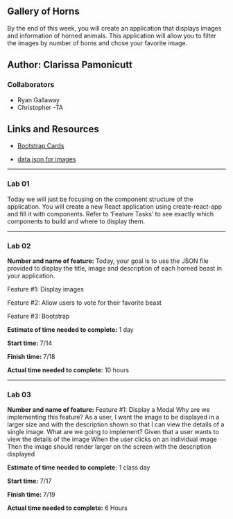 ## Gallery of Horns

By the end of this week, you will create an application that displays images and information of horned animals. This application will allow you to filter the images by number of horns and chose your favorite image.

## Author: Clarissa Pamonicutt

### Collaborators

- Ryan Gallaway
- Christopher -TA

## Links and Resources

- [Bootstrap Cards](https://react-bootstrap.github.io/components/cards/#card-columns)

- [data.json for images](https://codefellows.github.io/code-301-guide/curriculum/class-02/lab/assets/data.json)

---

### Lab 01

Today we will just be focusing on the component structure of the application. You will create a new React application using create-react-app and fill it with components. Refer to ‘Feature Tasks’ to see exactly which components to build and where to display them.

---

### Lab 02

**Number and name of feature:** Today, your goal is to use the JSON file provided to display the title, image and description of each horned beast in your application.

Feature #1: Display images

Feature #2: Allow users to vote for their favorite beast

Feature #3: Bootstrap

**Estimate of time needed to complete:** 1 day

**Start time:** 7/14

**Finish time:** 7/18

**Actual time needed to complete:** 10 hours

---

### Lab 03

**Number and name of feature:**
Feature #1: Display a Modal
Why are we implementing this feature?
As a user, I want the image to be displayed in a larger size and with the description shown so that I can view the details of a single image.
What are we going to implement?
Given that a user wants to view the details of the image
When the user clicks on an individual image
Then the image should render larger on the screen with the description displayed

**Estimate of time needed to complete:** 1 class day

**Start time:** 7/17

**Finish time:** 7/19

**Actual time needed to complete:** 6 Hours